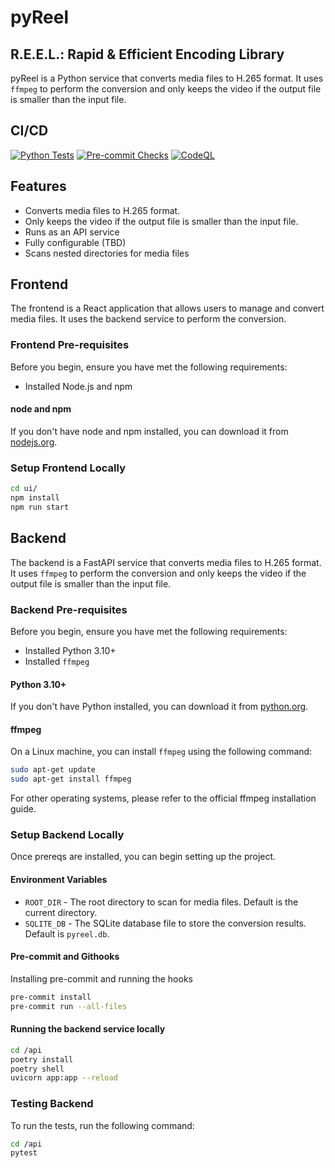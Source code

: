 # pyReel

## R.E.E.L.: Rapid & Efficient Encoding Library

pyReel is a Python service that converts media files to H.265 format. It uses `ffmpeg` to perform the conversion and only keeps the video if the output file is smaller than the input file.

## CI/CD

[![Python Tests](https://github.com/awhipp/pyReel/actions/workflows/run-pytest.yml/badge.svg)](https://github.com/awhipp/pyReel/actions/workflows/run-pytest.yml) [![Pre-commit Checks](https://github.com/awhipp/pyReel/actions/workflows/pre-commit-check.yml/badge.svg)](https://github.com/awhipp/pyReel/actions/workflows/pre-commit-check.yml) [![CodeQL](https://github.com/awhipp/pyReel/actions/workflows/github-code-scanning/codeql/badge.svg)](https://github.com/awhipp/pyReel/actions/workflows/github-code-scanning/codeql)

## Features

* Converts media files to H.265 format.
* Only keeps the video if the output file is smaller than the input file.
* Runs as an API service
* Fully configurable (TBD)
* Scans nested directories for media files

## Frontend

The frontend is a React application that allows users to manage and convert media files. It uses the backend service to perform the conversion.

### Frontend Pre-requisites

Before you begin, ensure you have met the following requirements:

* Installed Node.js and npm

#### node and npm

If you don't have node and npm installed, you can download it from [nodejs.org](https://nodejs.org/en/download/package-manager/current).


### Setup Frontend Locally

```sh
cd ui/
npm install
npm run start
```

## Backend

The backend is a FastAPI service that converts media files to H.265 format. It uses `ffmpeg` to perform the conversion and only keeps the video if the output file is smaller than the input file.

### Backend Pre-requisites

Before you begin, ensure you have met the following requirements:

* Installed Python 3.10+
* Installed `ffmpeg`

#### Python 3.10+

If you don't have Python installed, you can download it from [python.org](https://www.python.org/downloads/).

#### ffmpeg

On a Linux machine, you can install `ffmpeg` using the following command:

```sh
sudo apt-get update
sudo apt-get install ffmpeg
```

For other operating systems, please refer to the official ffmpeg installation guide.

### Setup Backend Locally

Once prereqs are installed, you can begin setting up the project.

#### Environment Variables

* `ROOT_DIR` - The root directory to scan for media files. Default is the current directory.
* `SQLITE_DB` - The SQLite database file to store the conversion results. Default is `pyreel.db`.

#### Pre-commit and Githooks

Installing pre-commit and running the hooks

```sh
pre-commit install
pre-commit run --all-files
```

#### Running the backend service locally

```sh
cd /api
poetry install
poetry shell
uvicorn app:app --reload
```

### Testing Backend

To run the tests, run the following command:

```sh
cd /api
pytest
```
